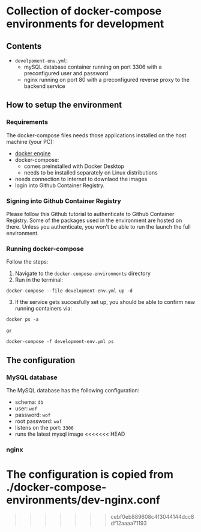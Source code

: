 # Collection of docker-compose environments for development
## Contents
* `develpoment-env.yml`:
  * mySQL database container running on port 3306 with a preconfigured user and password
  * nginx running on port 80 with a preconfigured reverse proxy to the backend service
## How to setup the environment
### Requirements
The docker-compose files needs those applications installed on the host machine (your PC):
* [docker engine](https://www.docker.com/get-started)
* docker-compose:
  * comes preinstalled with Docker Desktop
  * needs to be installed separately on Linux distributions
* needs connection to internet to downlaod the images
* login into Github Container Registry.

### Signing into Github Container Registry
Please follow this Github tutorial to authenticate to Github Container Registry. Some of the packages used in the environment are hosted on there. Unless you authenticate, you won't be able to run the launch the full environment.

### Running docker-compose
Follow the steps:
1. Navigate to the `docker-compose-environments` directory
2. Run in the terminal:
```
docker-compose --file development-env.yml up -d
```
3. If the service gets succesfully set up, you should be able to confirm new running containers via:
```
docker ps -a
```
or
```
docker-compose -f development-env.yml ps
```

## The configuration
### MySQL database
The MySQL database has the following configuration:
* schema: `db`
* user: `wof`
* password: `wof`
* root password: `wof`
* listens on the port: `3306`
* runs the latest mysql image
<<<<<<< HEAD

### nginx
The configuration is copied from ./docker-compose-environments/dev-nginx.conf
=======
>>>>>>> cebf0eb889608c4f3044144dcc8df12aaaa71193
